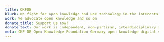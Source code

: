 ```yaml
---
title: OKFDE
blurb: We fight for open knowledge and use technology in the interests of civil society. Find out exactly what we do and what drives us.
work: We advocate open knowledge and so on
donate_title: Support us now!
donate_text: Our work is independent, non-partisan, interdisciplinary and non-commercial. With a donation you help us and our community.
meta: OKF DE Open Knowledge Foundation Germany open knowledge digital society democratic participation
---
```

